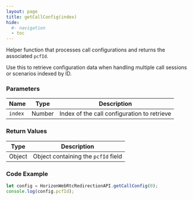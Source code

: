 ```yaml
---
layout: page
title: getCallConfig(index)
hide:
  #- navigation
  - toc
---
```


Helper function that processes call configurations and returns the associated `pcfId`.

Use this to retrieve configuration data when handling multiple call sessions or scenarios indexed by ID.

### Parameters

| Name    | Type    | Description                         |
|---------|---------|-------------------------------------|
| `index` | Number  | Index of the call configuration to retrieve |

### Return Values

| Type   | Description         |
|--------|---------------------|
| Object | Object containing the `pcfId` field |

### Code Example
```js
let config = HorizonWebRtcRedirectionAPI.getCallConfig(0);
console.log(config.pcfId);
```

